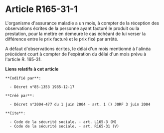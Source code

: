 # Article R165-31-1

L'organisme d'assurance maladie a un mois, à compter de la réception des observations écrites de la personne ayant facturé le
produit ou la prestation, pour la mettre en demeure le cas échéant de lui verser la différence entre le prix facturé et le
prix fixé par arrêté.

A défaut d'observations écrites, le délai d'un mois mentionné à l'alinéa précédent court à compter de l'expiration du délai
d'un mois prévu à l'article R. 165-31.

**Liens relatifs à cet article**

	**Codifié par**:

	  - Décret n°85-1353 1985-12-17

	**Créé par**:

	  - Décret n°2004-477 du 1 juin 2004 - art. 1 () JORF 3 juin 2004

	**Cite**:

	  - Code de la sécurité sociale. - art. L165-3 (M)
	  - Code de la sécurité sociale. - art. R165-31 (V)
